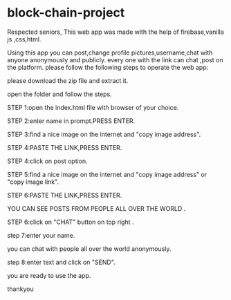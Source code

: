 # block-chain-project

Respected seniors,
This web app was made with the help of firebase,vanilla js ,css,html.

Using this app you can post,change profile pictures,username,chat with anyone anonymously and publicly.
every one with the link can chat ,post on the platform.
please follow the following steps to operate the web app:

please download the zip file and extract it.

open the folder and follow the steps.

STEP 1:open the index.html file with browser of your choice.

STEP 2:enter name in prompt.PRESS ENTER.

STEP 3:find a nice image on the internet and "copy image address".

STEP 4:PASTE THE LINK,PRESS ENTER.

STEP 4:click on post option.

STEP 5:find a nice image on the internet and "copy image address" or "copy image link".

STEP 6:PASTE THE LINK,PRESS ENTER.


YOU CAN SEE POSTS FROM PEOPLE ALL OVER THE WORLD .

STEP 6:click on "CHAT" button on top right .

step 7:enter your name.


you can chat with people all over the world anonymously.

step 8:enter text and click on "SEND".


you are ready to use the app.

thankyou


